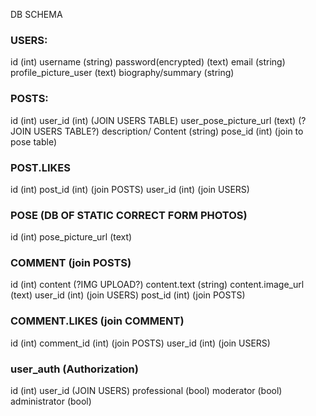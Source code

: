 DB SCHEMA

### USERS:
id  (int)
username (string)
password(encrypted) (text)
email (string)
profile_picture_user (text)
biography/summary (string)

### POSTS:
id  (int)
user_id  (int) (JOIN USERS TABLE)
user_pose_picture_url (text) (?JOIN USERS TABLE?)
description/ Content (string)
pose_id  (int) (join to pose table)

### POST.LIKES
id (int)
post_id  (int) (join POSTS)
user_id  (int) (join USERS)

### POSE (DB OF STATIC CORRECT FORM PHOTOS)
id  (int)
pose_picture_url (text)

### COMMENT (join POSTS)
id (int)
content (?IMG UPLOAD?)
  content.text (string)
  content.image_url (text)
user_id  (int) (join USERS)
post_id  (int) (join POSTS)

### COMMENT.LIKES (join COMMENT)
id (int)
comment_id (int) (join POSTS)
user_id (int) (join USERS)

### user_auth (Authorization)
id (int)
user_id (JOIN USERS)
professional (bool)
moderator (bool)
administrator (bool)
